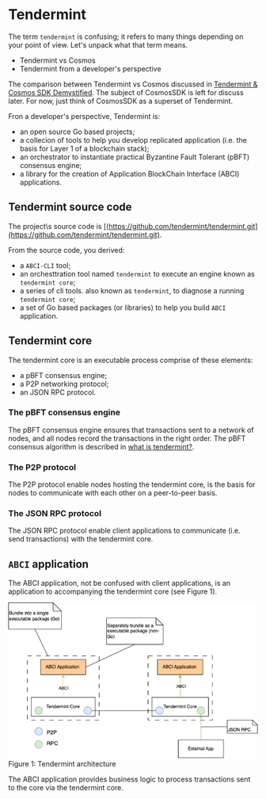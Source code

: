 # Tendermint

The term `tendermint` is confusing; it refers to many things depending on your point of view. Let's unpack what that term means.

* Tendermint vs Cosmos
* Tendermint from a developer's perspective

The comparison between Tendermint vs Cosmos discussed in [Tendermint & Cosmos SDK Demystified](https://medium.com/coinmonks/tendermint-cosmos-sdk-demystified-47385cf77cf6). The subject of CosmosSDK is left for discuss later. For now, just think of CosmosSDK as a superset of Tendermint.

Fron a developer's perspective, Tendermint is:

* an open source Go based projects;
* a collecion of tools to help you develop replicated application (i.e. the basis for Layer 1 of a blockchain stack);
* an orchestrator to instantiate practical Byzantine Fault Tolerant (pBFT) consensus engine;
* a library for the creation of Application BlockChain Interface (ABCI) applications.

## Tendermint source code

The project\s source code is [(https://github.com/tendermint/tendermint.git](https://github.com/tendermint/tendermint.git).

From the source code, you derived:

* a `ABCI-CLI` tool;
* an orchesttration tool named `tendermint` to execute an engine known as `tendermint core`;
* a series of cli tools. also known as `tendermint`, to diagnose a running `tendermint core`;
* a set of Go based packages (or libraries) to help you build `ABCI` application.

## Tendermint core

The tendermint core is an executable process comprise of these elements:

* a pBFT consensus engine;
* a P2P networking protocol;
* an JSON RPC protocol.

### The pBFT consensus engine

The pBFT consensus engine ensures that transactions sent to a network of nodes, and all nodes record the transactions in the right order. The pBFT consensus algorithm is described in [what is tendermint?](https://docs.tendermint.com/v0.34/introduction/what-is-tendermint.html).

### The P2P protocol

The P2P protocol enable nodes hosting the tendermint core, is the basis for nodes to communicate with each other on a peer-to-peer basis.

### The JSON RPC protocol

The JSON RPC protocol enable client applications to communicate (i.e. send transactions) with the tendermint core.

## `ABCI` application

The ABCI application, not be confused with client applications, is an application to accompanying the tendermint core (see Figure 1).

![Figure 1](../assets/img/tendermint-arch.png)<br>
Figure 1: Tendermint architecture

The ABCI application provides business logic to process transactions sent to the core via the tendermint core.